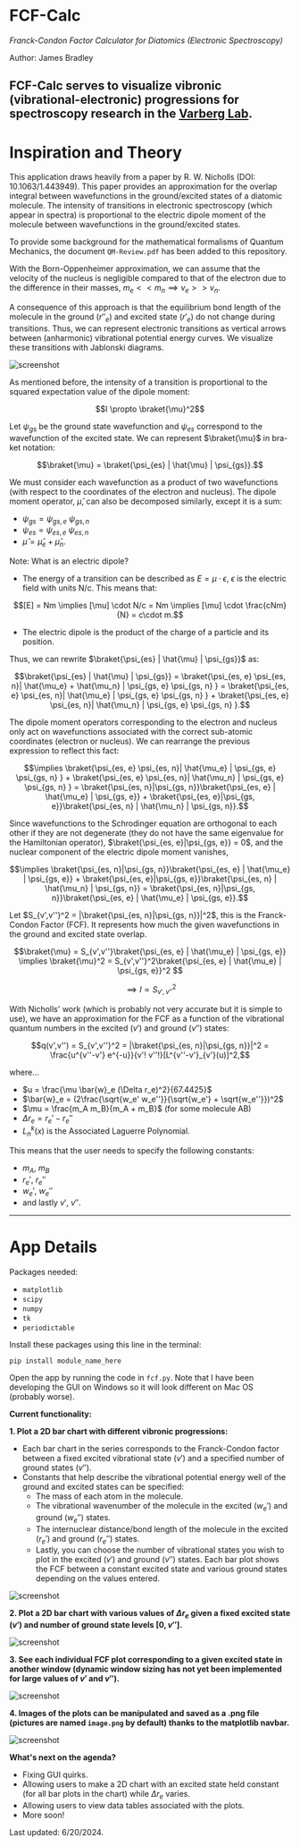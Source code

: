 # FCF-Calc
*Franck-Condon Factor Calculator for Diatomics (Electronic Spectroscopy)*

Author: James Bradley

FCF-Calc serves to visualize vibronic (vibrational-electronic) progressions for spectroscopy research in the [Varberg Lab](https://www.varberglab.com/).
------------------------------------------------------------------------------------------------------------------------------
# Inspiration and Theory

This application draws heavily from a paper by R. W. Nicholls (DOI: 10.1063/1.443949). This paper provides an approximation for the overlap integral between wavefunctions in the ground/excited states of a diatomic molecule. The intensity of transitions in electronic spectroscopy (which appear in spectra) is proportional to the electric dipole moment of the molecule between wavefunctions in the ground/excited states. 

To provide some background for the mathematical formalisms of Quantum Mechanics, the document `QM-Review.pdf` has been added to this repository.

With the Born-Oppenheimer approximation, we can assume that the velocity of the nucleus is negligible compared to that of the electron due to the difference in their masses, $m_e << m_n \implies v_e >> v_n$. 

A consequence of this approach is that the equilibrium bond length of the molecule in the ground ($r''_e$) and excited state ($r'_e$) do not change during transitions. Thus, we can represent electronic transitions as vertical arrows between (anharmonic) vibrational potential energy curves. We visualize these transitions with Jablonski diagrams. 

![screenshot](images/jab.png)

As mentioned before, the intensity of a transition is proportional to the squared expectation value of the dipole moment:

$$I \propto \braket{\mu}^2$$

Let $\psi_{gs}$ be the ground state wavefunction and $\psi_{es}$ correspond to the wavefunction of the excited state. We can represent $\braket{\mu}$ in bra-ket notation:

$$\braket{\mu} = \braket{\psi_{es} | \hat{\mu} | \psi_{gs}}.$$

We must consider each wavefunction as a product of two wavefunctions (with respect to the coordinates of the electron and nucleus). The dipole moment operator, $\hat{\mu}$, can also be decomposed similarly, except it is a sum:

- $\psi_{gs} = \psi_{gs, e}$ $\psi_{gs, n}$
- $\psi_{es} = \psi_{es, e}$ $\psi_{es, n}$
- $\hat{\mu} = \hat{\mu}_e + \hat{\mu}_n.$

Note: What is an electric dipole?

- The energy of a transition can be described as $E = \mu \cdot \epsilon$, $\epsilon$ is the electric field with units N/c. This means that:

$$[E] = Nm \implies [\mu] \cdot N/c = Nm \implies [\mu] \cdot \frac{cNm}{N} = c\cdot m.$$

- The electric dipole is the product of the charge of a particle and its position.

Thus, we can rewrite $\braket{\psi_{es} | \hat{\mu} | \psi_{gs}}$ as:

$$\braket{\psi_{es} | \hat{\mu} | \psi_{gs}} = \braket{\psi_{es, e} \psi_{es, n}| \hat{\mu_e} + \hat{\mu_n} | \psi_{gs, e} \psi_{gs, n} } = \braket{\psi_{es, e} \psi_{es, n}| \hat{\mu_e} | \psi_{gs, e} \psi_{gs, n} } + \braket{\psi_{es, e} \psi_{es, n}| \hat{\mu_n} | \psi_{gs, e} \psi_{gs, n} }.$$

The dipole moment operators corresponding to the electron and nucleus only act on wavefunctions associated with the correct sub-atomic coordinates (electron or nucleus). We can rearrange the previous expression to reflect this fact:

$$\implies \braket{\psi_{es, e} \psi_{es, n}| \hat{\mu_e} | \psi_{gs, e} \psi_{gs, n} } + \braket{\psi_{es, e} \psi_{es, n}| \hat{\mu_n} | \psi_{gs, e} \psi_{gs, n} } = \braket{\psi_{es, n}|\psi_{gs, n}}\braket{\psi_{es, e} | \hat{\mu_e} | \psi_{gs, e}} + \braket{\psi_{es, e}|\psi_{gs, e}}\braket{\psi_{es, n} | \hat{\mu_n} | \psi_{gs, n}}.$$

Since wavefunctions to the Schrodinger equation are orthogonal to each other if they are not degenerate (they do not have the same eigenvalue for the Hamiltonian operator), $\braket{\psi_{es, e}|\psi_{gs, e}} = 0$, and the nuclear component of the electric dipole moment vanishes,

$$\implies \braket{\psi_{es, n}|\psi_{gs, n}}\braket{\psi_{es, e} | \hat{\mu_e} | \psi_{gs, e}} + \braket{\psi_{es, e}|\psi_{gs, e}}\braket{\psi_{es, n} | \hat{\mu_n} | \psi_{gs, n}} = \braket{\psi_{es, n}|\psi_{gs, n}}\braket{\psi_{es, e} | \hat{\mu_e} | \psi_{gs, e}}.$$

Let $S_{v',v''}^2 = |\braket{\psi_{es, n}|\psi_{gs, n}}|^2$, this is the Franck-Condon Factor (FCF). It represents how much the given wavefunctions in the ground and excited state overlap.

$$\braket{\mu} = S_{v',v''}\braket{\psi_{es, e} | \hat{\mu_e} | \psi_{gs, e}} \implies  \braket{\mu}^2 = S_{v',v''}^2\braket{\psi_{es, e} | \hat{\mu_e} | \psi_{gs, e}}^2 $$

$$\implies I \propto S_{v',v''}^2$$

With Nicholls' work (which is probably not very accurate but it is simple to use), we have an approximation for the FCF as a function of the vibrational quantum numbers in the excited ($v'$) and ground ($v''$) states:

$$q(v',v'') = S_{v',v''}^2 = |\braket{\psi_{es, n}|\psi_{gs, n}}|^2 = \frac{u^{v''-v'} e^{-u}}{v'! v''!}[L^{v''-v'}_{v'}(u)]^2,$$


where...
- $u = \frac{\mu \bar{w}_e (\Delta r_e)^2}{67.4425}$
- $\bar{w}_e = (2\frac{\sqrt{w_e' w_e''}}{\sqrt{w_e'} + \sqrt{w_e''}})^2$
- $\mu = \frac{m_A m_B}{m_A + m_B}$ (for some molecule AB)
- $\Delta r_e = r_e' - r_e''$
- $L^{k}_{n}(x)$ is the Associated Laguerre Polynomial.

This means that the user needs to specify the following constants:
- $m_A$, $m_B$
- $r_e'$, $r_e''$
- $w_e'$, $w_e''$
- and lastly $v'$, $v''$.

----------------------------------------------
# App Details
Packages needed:
- `matplotlib`
- `scipy`
- `numpy`
- `tk`
- `periodictable`

Install these packages using this line in the terminal:

```
pip install module_name_here
```

Open the app by running the code in `fcf.py`. Note that I have been developing the GUI on Windows so it will look different on Mac OS (probably worse).

**Current functionality:**

**1. Plot a 2D bar chart with different vibronic progressions:**
  - Each bar chart in the series corresponds to the Franck-Condon factor between a fixed excited vibrational state ($v'$) and a specified number of ground states ($v''$).
  - Constants that help describe the vibrational potential energy well of the ground and excited states can be specified:
    - The mass of each atom in the molecule.
    - The vibrational wavenumber of the molecule in the excited ($w_e'$) and ground ($w_e''$) states.
    - The internuclear distance/bond length of the molecule in the excited ($r_e'$) and ground ($r_e''$) states.
    - Lastly, you can choose the number of vibrational states you wish to plot in the excited ($v'$) and ground ($v''$) states. Each bar plot shows the FCF between a constant excited state and various ground states depending on the values entered.
      
![screenshot](images/2d.png)

**2. Plot a 2D bar chart with various values of $\Delta r_e$ given a fixed excited state ($v'$) and number of ground state levels $[0,v'']$.**

![screenshot](images/delta.png)

**3. See each individual FCF plot corresponding to a given excited state in another window (dynamic window sizing has not yet been implemented for large values of $v'$ and $v''$).**

![screenshot](images/indplots.png)

**4. Images of the plots can be manipulated and saved as a .png file (pictures are named `image.png` by default) thanks to the matplotlib navbar.**

![screenshot](images/navbar.png)

**What's next on the agenda?**
- Fixing GUI quirks.
- Allowing users to make a 2D chart with an excited state held constant (for all bar plots in the chart) while $\Delta r_e$ varies.
- Allowing users to view data tables associated with the plots.
- More soon!

Last updated: 6/20/2024.
